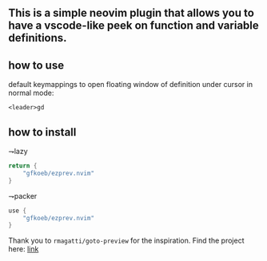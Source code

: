 ## This is a simple neovim plugin that allows you to have a vscode-like peek on function and variable definitions.

## how to use

default keymappings to open floating window of definition under cursor in normal mode:

```vim
<leader>gd
```

## how to install

⇁lazy
```lua
return {
    "gfkoeb/ezprev.nvim"
}
```
⇁packer
```lua
use {
    "gfkoeb/ezprev.nvim"
}
```



Thank you to ```rmagatti/goto-preview``` for the inspiration. Find the project here: [link](https://github.com/rmagatti/goto-preview)

